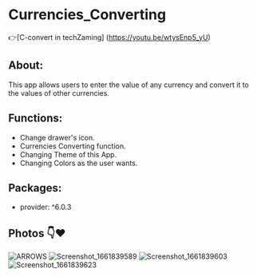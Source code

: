 # Currencies_Converting
  👉[C-convert in techZaming] (https://youtu.be/wtysEnp5_yU)
## About: 
This app allows users to enter the value of any currency and convert it to the values of other currencies.

## Functions: 
  - Change drawer's icon.
  - Currencies Converting function.
  - Changing Theme of this App.
  - Changing Colors as the user wants.
  
## Packages:
  - provider: ^6.0.3


## Photos 👇❤
![ARROWS](https://user-images.githubusercontent.com/93387228/187363303-a86021fb-cbbe-4b7a-ac21-a739314ed9cb.png)
![Screenshot_1661839589](https://user-images.githubusercontent.com/93387228/187362289-977c3e72-edf6-41fb-ba57-173696283e4b.png)
![Screenshot_1661839603](https://user-images.githubusercontent.com/93387228/187362293-a2bdca20-042b-4ffb-9545-45ad2bcd33e8.png)
![Screenshot_1661839623](https://user-images.githubusercontent.com/93387228/187362296-b1bad5fe-584c-421f-8b74-10ee4f81c560.png)

